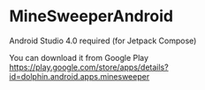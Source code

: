 # MineSweeperAndroid

Android Studio 4.0 required (for Jetpack Compose)

You can download it from Google Play
https://play.google.com/store/apps/details?id=dolphin.android.apps.minesweeper
